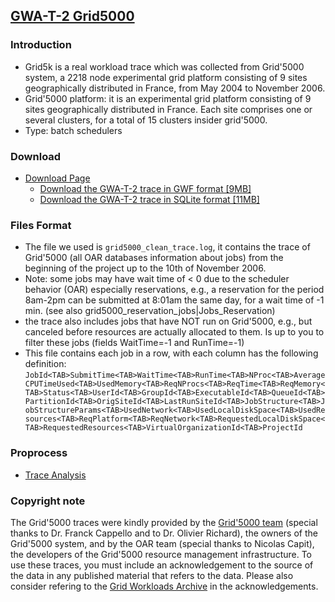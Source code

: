 [GWA-T-2 Grid5000](http://gwa.ewi.tudelft.nl/datasets/gwa-t-2-grid5000)
---


### Introduction
- Grid5k is a real workload trace which was collected from Grid'5000 system, a 2218 node experimental grid platform consisting of 9 sites geographically distributed in France, from May 2004 to November 2006. 
- Grid'5000 platform: it is an experimental grid platform consisting of 9 sites geographically distributed in France. Each site comprises one or several clusters, for a total of 15 clusters insider grid'5000.
- Type: batch schedulers

### Download
- [Download Page](http://gwa.ewi.tudelft.nl/datasets/gwa-t-2-grid5000)
  - [Download the GWA-T-2 trace in GWF format [9MB]](http://gwa.ewi.tudelft.nl/fileadmin/pds/trace-archives/grid-workloads-archive/datasets/gwa-t-2/anon_jobs_gwf.zip)
  - [Download the GWA-T-2 trace in SQLite format [11MB]](http://gwa.ewi.tudelft.nl/fileadmin/pds/trace-archives/grid-workloads-archive/datasets/gwa-t-2/anon_jobs_sqlite.zip)
  
### Files Format
- The file we used is `grid5000_clean_trace.log`, it contains the trace of Grid'5000 (all OAR databases information about jobs) from the beginning of the project up to the 10th of November 2006.
- Note: some jobs may have wait time of < 0 due to the scheduler behavior (OAR) especially reservations, 
	      e.g., a reservation for the period 8am-2pm can be submitted at 8:01am the same day, for a wait time of -1 min.
	      (see also grid5000_reservation_jobs|Jobs_Reservation)
- the trace also includes jobs that have NOT run on Grid'5000, e.g., but canceled before resources are actually allocated to them.  Is up to you to filter these jobs (fields WaitTime=-1 and RunTime=-1)
- This file contains each job in a row, with each column has the following definition: `JobId<TAB>SubmitTime<TAB>WaitTime<TAB>RunTime<TAB>NProc<TAB>AverageCPUTimeUsed<TAB>UsedMemory<TAB>ReqNProcs<TAB>ReqTime<TAB>ReqMemory<TAB>Status<TAB>UserId<TAB>GroupId<TAB>ExecutableId<TAB>QueueId<TAB>PartitionId<TAB>OrigSiteId<TAB>LastRunSiteId<TAB>JobStructure<TAB>JobStructureParams<TAB>UsedNetwork<TAB>UsedLocalDiskSpace<TAB>UsedResources<TAB>ReqPlatform<TAB>ReqNetwork<TAB>RequestedLocalDiskSpace<TAB>RequestedResources<TAB>VirtualOrganizationId<TAB>ProjectId`


	    


### Proprocess
- [Trace Analysis](https://github.com/hxwang/DataCenterWorkloads/tree/master/process-grid5k)



### Copyright note
The Grid'5000 traces were kindly provided by the [Grid'5000 team](http://www.grid5000.org/) (special thanks to Dr. Franck Cappello and to Dr. Olivier Richard), the owners of the Grid'5000 system, and by the OAR team (special thanks to Nicolas Capit), the developers of the Grid'5000 resource management infrastructure. To use these traces, you must include an acknowledgement to the source of the data in any published material that refers to the data. Please also consider refering to the [Grid Workloads Archive](http://gwa.ewi.tudelft.nl/) in the acknowledgements.
